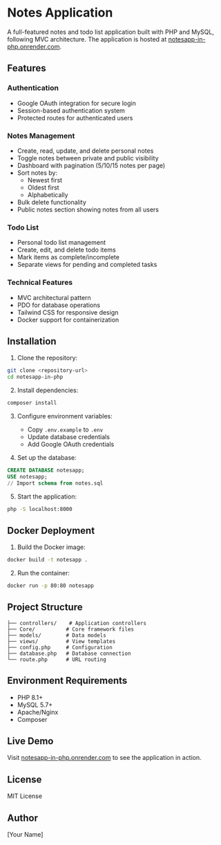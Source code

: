 # Notes Application

A full-featured notes and todo list application built with PHP and MySQL, following MVC architecture. The application is hosted at [notesapp-in-php.onrender.com](https://notesapp-in-php.onrender.com).

## Features

### Authentication
- Google OAuth integration for secure login
- Session-based authentication system
- Protected routes for authenticated users

### Notes Management
- Create, read, update, and delete personal notes
- Toggle notes between private and public visibility
- Dashboard with pagination (5/10/15 notes per page)
- Sort notes by:
  - Newest first
  - Oldest first
  - Alphabetically
- Bulk delete functionality
- Public notes section showing notes from all users

### Todo List
- Personal todo list management
- Create, edit, and delete todo items
- Mark items as complete/incomplete
- Separate views for pending and completed tasks

### Technical Features
- MVC architectural pattern
- PDO for database operations
- Tailwind CSS for responsive design
- Docker support for containerization

## Installation

1. Clone the repository:
```sh
git clone <repository-url>
cd notesapp-in-php
```

2. Install dependencies:
```sh
composer install
```

3. Configure environment variables:
   - Copy `.env.example` to `.env`
   - Update database credentials
   - Add Google OAuth credentials

4. Set up the database:
```sql
CREATE DATABASE notesapp;
USE notesapp;
// Import schema from notes.sql
```

5. Start the application:
```sh
php -S localhost:8000
```

## Docker Deployment

1. Build the Docker image:
```sh
docker build -t notesapp .
```

2. Run the container:
```sh
docker run -p 80:80 notesapp
```

## Project Structure
```
├── controllers/    # Application controllers
├── Core/          # Core framework files
├── models/        # Data models
├── views/         # View templates
├── config.php     # Configuration
├── database.php   # Database connection
└── route.php      # URL routing
```

## Environment Requirements
- PHP 8.1+
- MySQL 5.7+
- Apache/Nginx
- Composer

## Live Demo
Visit [notesapp-in-php.onrender.com](https://notesapp-in-php.onrender.com) to see the application in action.

## License
MIT License

## Author
[Your Name]
